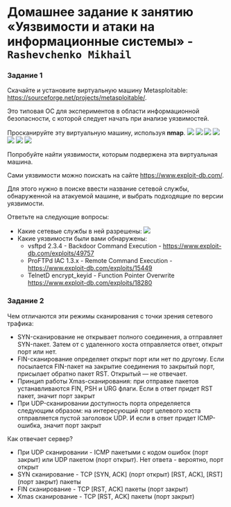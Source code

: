 # Домашнее задание к занятию «Уязвимости и атаки на информационные системы» - `Rashevchenko Mikhail`

### Задание 1

Скачайте и установите виртуальную машину Metasploitable: https://sourceforge.net/projects/metasploitable/.

Это типовая ОС для экспериментов в области информационной безопасности, с которой следует начать при анализе уязвимостей.

Просканируйте эту виртуальную машину, используя **nmap**.
![](https://github.com/mrashevchenko/gitlab-hw/blob/13-01/img/hw130101.PNG?raw=true)
![](https://github.com/mrashevchenko/gitlab-hw/blob/13-01/img/hw1301011.PNG?raw=true)
![](https://github.com/mrashevchenko/gitlab-hw/blob/13-01/img/hw13010111.PNG?raw=true)
![](https://github.com/mrashevchenko/gitlab-hw/blob/13-01/img/hw130101111.PNG?raw=true)
![](https://github.com/mrashevchenko/gitlab-hw/blob/13-01/img/hw1301011111.PNG?raw=true)
![](https://github.com/mrashevchenko/gitlab-hw/blob/13-01/img/hw13010111111.PNG?raw=true)
![](https://github.com/mrashevchenko/gitlab-hw/blob/13-01/img/hw130101111111.PNG?raw=true)

Попробуйте найти уязвимости, которым подвержена эта виртуальная машина.

Сами уязвимости можно поискать на сайте https://www.exploit-db.com/.

Для этого нужно в поиске ввести название сетевой службы, обнаруженной на атакуемой машине, и выбрать подходящие по версии уязвимости.

Ответьте на следующие вопросы:

- Какие сетевые службы в ней разрешены:
  ![](https://github.com/mrashevchenko/gitlab-hw/blob/13-01/img/hw130100.PNG?raw=true)
- Какие уязвимости были вами обнаружены:
  - vsftpd 2.3.4 - Backdoor Command Execution - https://www.exploit-db.com/exploits/49757
  - ProFTPd IAC 1.3.x - Remote Command Execution - https://www.exploit-db.com/exploits/15449
  - TelnetD encrypt_keyid - Function Pointer Overwrite https://www.exploit-db.com/exploits/18280 

### Задание 2

Чем отличаются эти режимы сканирования с точки зрения сетевого трафика:
- SYN-сканирование не открывает полного соединения, а отправляет SYN-пакет. Затем от с удаленного хоста отправляется ответ, открыт порт или нет.
- FIN-сканирование определяет открыт порт или нет по другому. Если посылается FIN-пакет на закрытие соединения то закрытый порт, присылает обратно пакет RST. Открытый — не отвечает. 
- Принцип работы Xmas-сканирования: при отправке пакетов устанавливаются FIN, PSH и URG флаги. Если в ответ придет RST пакет, значит порт закрыт
- При UDP-сканировании доступность порта определяется следующим образом: на интересующий порт целевого хоста отправляется пустой заголовок UDP. И если в ответ придет ICMP-ошибка, значит порт закрыт

Как отвечает сервер?
- При UDP сканировании - ICMP пакетыми с кодом ошибок (порт закрыт) или UDP пакетом (порт открыт). Нет ответа - вероятно, порт открыт
- SYN сканирование - TCP [SYN, ACK] (порт открыт) [RST, ACK], [RST] (порт закрыт) пакеты
- FIN сканирование - TCP [RST, ACK] пакеты (порт закрыт)
- Xmas сканирование - TCP [RST, ACK] пакеты (порт закрыт)
   
